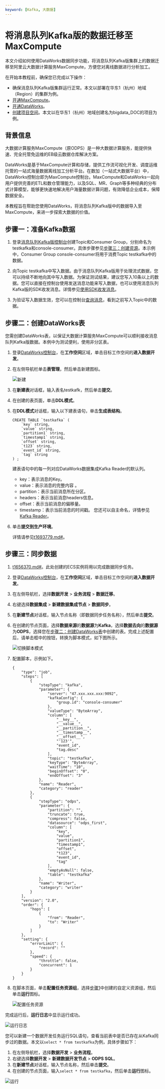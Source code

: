 ```yaml
---
keyword: [Kafka, 大数据]
---
```


# 将消息队列Kafka版的数据迁移至MaxCompute

本文介绍如何使用DataWorks数据同步功能，将消息队列Kafka版集群上的数据迁移至阿里云大数据计算服务MaxCompute，方便您对离线数据进行分析加工。

在开始本教程前，确保您已完成以下操作：

-   确保消息队列Kafka版集群运行正常。本文以部署在华东1（杭州）地域（Region）的集群为例。
-   [开通MaxCompute](/cn.zh-CN/准备工作/开通MaxCompute.md)。
-   [开通DataWorks](https://common-buy.aliyun.com/?spm=a2c4g.11186623.2.18.7977417dyTrwFG&commodityCode=dide_create_post#/buy)。
-   [创建项目空间](/cn.zh-CN/准备工作/创建项目空间.md)。本文以在华东1（杭州）地域创建名为bigdata\_DOC的项目为例。

## 背景信息

大数据计算服务MaxCompute（原ODPS）是一种大数据计算服务，能提供快速、完全托管免运维的EB级云数据仓库解决方案。

DataWorks是基于MaxCompute计算和存储，提供工作流可视化开发、调度运维托管的一站式海量数据离线加工分析平台。在数加（一站式大数据平台）中，DataWorks控制台即为MaxCompute控制台。MaxCompute和DataWorks一起向用户提供完善的ETL和数仓管理能力，以及SQL、MR、Graph等多种经典的分布式计算模型，能够更快速地解决用户海量数据计算问题，有效降低企业成本，保障数据安全。

本教程旨在帮助您使用DataWorks，将消息队列Kafka版中的数据导入至MaxCompute，来进一步探索大数据的价值。

## 步骤一：准备Kafka数据

1.  登录[消息队列Kafka版控制台](http://kafka.console.aliyun.com/)创建Topic和Consumer Group，分别命名为testkafka和console-consumer。具体步骤参见[步骤三：创建资源](/cn.zh-CN/快速入门/步骤三：创建资源.md)。本示例中，Consumer Group console-consumer将用于消费Topic testkafka中的数据。

2.  向Topic testkafka中写入数据。由于消息队列Kafka版用于处理流式数据，您可以持续不断地向其中写入数据。为保证测试结果，建议您写入10条以上的数据。您可以直接在控制台使用发送消息功能来写入数据，也可以使用消息队列Kafka版的SDK收发消息。详情参见[使用SDK收发消息](/cn.zh-CN/快速入门/步骤四：使用SDK收发消息/默认接入点收发消息.md)。

3.  为验证写入数据生效，您可以在控制台[查询消息](/cn.zh-CN/用户指南/查询消息.md)，看到之前写入Topic中的数据。


## 步骤二：创建DataWorks表

您需创建DataWorks表，以保证大数据计算服务MaxCompute可以顺利接收消息队列Kafka版数据。本例中为测试便利，使用非分区表。

1.  登录[DataWorks控制台](https://workbench.data.aliyun.com/consolenew#/)，在**工作空间**区域，单击目标工作空间的**进入数据开发**。

2.  在左侧导航栏单击**表管理**，然后单击新建图标。

    ![新建](https://static-aliyun-doc.oss-cn-hangzhou.aliyuncs.com/assets/img/zh-CN/1954125951/p65045.png)

3.  在**新建表**对话框，输入表名testkafk，然后单击**提交**。

4.  在创建的表页面，单击**DDL模式**。

5.  在**DDL模式**对话框，输入以下建表语句，单击**生成表结构**。

    ```
    CREATE TABLE `testkafka` (
        `key` string,
        `value` string,
        `partition1` string,
        `timestamp1` string,
        `offset` string,
        `t123` string,
        `event_id` string,
        `tag` string
    ) ;
    ```

    建表语句中的每一列对应DataWorks数据集成Kafka Reader的默认列。

    -   key：表示消息的Key。
    -   value：表示消息的完整内容 。
    -   partition：表示当前消息所在分区。
    -   headers：表示当前消息headers信息。
    -   offset：表示当前消息的偏移量。
    -   timestamp：表示当前消息的时间戳。
    您还可以自主命名，详情参见[Kafka Reader]()。

6.  单击**提交到生产环境**。

    详情请参见[t1693779.md\#]()。


## 步骤三：同步数据

1.  [t1656370.md\#]()。此处创建的ECS实例将用以完成数据同步任务。

2.  登录[DataWorks控制台](https://workbench.data.aliyun.com/consolenew#/)，在**工作空间**区域，单击目标工作空间的**进入数据开发**。

3.  在左侧导航栏，选择**数据开发** \> **业务流程** \> **数据迁移**。

4.  右键选择**数据集成** \> **新建数据集成节点** \> **数据同步**。

5.  在**新建节点**对话框，输入节点名称（即数据同步任务名称），然后单击**提交**。

6.  在创建的节点页面，选择**数据来源**的**数据源**为**Kafka**，选择**数据去向**的**数据源**为**ODPS**，选择您在[步骤二：创建DataWorks表](#section_tgs_3vu_dpj)中创建的表。完成上述配置后，请单击框中的按钮，转换为脚本模式，如下图所示。

    ![切换脚本模式](https://static-aliyun-doc.oss-cn-hangzhou.aliyuncs.com/assets/img/zh-CN/1954125951/p54679.png)

7.  配置脚本，示例如下。

    ```
    {
        "type": "job",
        "steps": [
            {
                "stepType": "kafka",
                "parameter": {
                    "server": "47.xxx.xxx.xxx:9092",
                    "kafkaConfig": {
                        "group.id": "console-consumer"
                    },
                    "valueType": "ByteArray",
                    "column": [
                        "__key__",
                        "__value__",
                        "__partition__",
                        "__timestamp__",
                        "__offset__",
                        "'123'",
                        "event_id",
                        "tag.desc"
                    ],
                    "topic": "testkafka",
                    "keyType": "ByteArray",
                    "waitTime": "10",
                    "beginOffset": "0",
                    "endOffset": "3"
                },
                "name": "Reader",
                "category": "reader"
            },
            {
                "stepType": "odps",
                "parameter": {
                    "partition": "",
                    "truncate": true,
                    "compress": false,
                    "datasource": "odps_first",
                    "column": [
                        "key",
                        "value",
                        "partition1",
                        "timestamp1",
                        "offset",
                        "t123",
                        "event_id",
                        "tag"
                    ],
                    "emptyAsNull": false,
                    "table": "testkafka"
                },
                "name": "Writer",
                "category": "writer"
            }
        ],
        "version": "2.0",
        "order": {
            "hops": [
                {
                    "from": "Reader",
                    "to": "Writer"
                }
            ]
        },
        "setting": {
            "errorLimit": {
                "record": ""
            },
            "speed": {
                "throttle": false,
                "concurrent": 1
            }
        }
    }
    ```

8.  在脚本页面，单击**配置任务资源组**，选择[步骤1](#step_hxp_1vm_y46)中创建的自定义资源组，然后单击**运行**图标。

    ![配置任务资源](https://static-aliyun-doc.oss-cn-hangzhou.aliyuncs.com/assets/img/zh-CN/1954125951/p54680.png)


完成运行后，**运行日志**中显示运行成功。

![运行日志](https://static-aliyun-doc.oss-cn-hangzhou.aliyuncs.com/assets/img/zh-CN/1954125951/p54607.png)

您可以新建一个数据开发任务运行SQL语句，查看当前表中是否已存在从Kafka同步过的数据。本文以`select * from testkafka`为例，具体步骤如下：

1.  在左侧导航栏，选择**数据开发** \> **业务流程**。
2.  右键选择**数据开发** \> **新建数据开发节点** \> **ODPS SQL**。
3.  在**新建节点**对话框，输入节点名称，然后单击**提交**。
4.  在创建的节点页面，输入`select * from testkafka`，然后单击**运行**图标。

![运行](https://static-aliyun-doc.oss-cn-hangzhou.aliyuncs.com/assets/img/zh-CN/1954125951/p54608.png)

